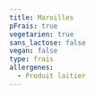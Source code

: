 ```yaml
---
title: Maroilles
pFrais: true
vegetarien: true
sans_lactose: false
vegan: false
type: frais
allergenes:
  - Produit laitier
---
```


